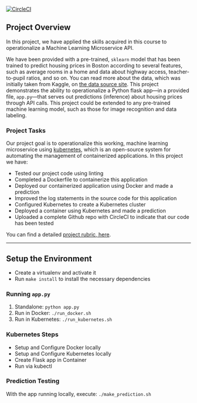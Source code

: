 [![CircleCI](https://circleci.com/gh/rott33/Udacity-Project-5.svg?style=svg)](https://circleci.com/gh/rott33/Udacity-Project-5)

## Project Overview

In this project, we have applied the skills acquired in this course to operationalize a Machine Learning Microservice API. 

We have been provided with a pre-trained, `sklearn` model that has been trained to predict housing prices in Boston according to several features, such as average rooms in a home and data about highway access, teacher-to-pupil ratios, and so on. You can read more about the data, which was initially taken from Kaggle, on [the data source site](https://www.kaggle.com/c/boston-housing). This project demonstrates the ability to operationalize a Python flask app—in a provided file, `app.py`—that serves out predictions (inference) about housing prices through API calls. This project could be extended to any pre-trained machine learning model, such as those for image recognition and data labeling.

### Project Tasks

Our project goal is to operationalize this working, machine learning microservice using [kubernetes](https://kubernetes.io/), which is an open-source system for automating the management of containerized applications. In this project we have:
* Tested our project code using linting
* Completed a Dockerfile to containerize this application
* Deployed our containerized application using Docker and made a prediction
* Improved the log statements in the source code for this application
* Configured Kubernetes to create a Kubernetes cluster
* Deployed a container using Kubernetes and made a prediction
* Uploaded a complete Github repo with CircleCI to indicate that our code has been tested

You can find a detailed [project rubric, here](https://review.udacity.com/#!/rubrics/2576/view).

---

## Setup the Environment

* Create a virtualenv and activate it
* Run `make install` to install the necessary dependencies

### Running `app.py`

1. Standalone:  `python app.py`
2. Run in Docker:  `./run_docker.sh`
3. Run in Kubernetes:  `./run_kubernetes.sh`

### Kubernetes Steps

* Setup and Configure Docker locally
* Setup and Configure Kubernetes locally
* Create Flask app in Container
* Run via kubectl

### Prediction Testing

With the app running locally, execute: `./make_prediction.sh`
